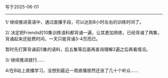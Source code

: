 写于2025-06-01

-----

1/ 继续推进英语中，通过直播手段，可以达到8小时左右的训练时间了。

2/ 决定把Friends的10集训练语料都背诵一遍，让其更加熟练，已经背诵了两集，背诵起来还挺费时间，一天只能背诵3-4页而已。

暂时先打算背诵前5集的语料，后五集等后面再查询理解2遍之后再看情况。

3/ 继续推进就行……

4/在B站上直播学习，没想到最近一周直播居然还涨了几十个听众……
